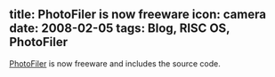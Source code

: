 title: PhotoFiler is now freeware
icon: camera
date: 2008-02-05
tags: Blog, RISC OS, PhotoFiler
----

[PhotoFiler](/risc.os/photofiler.html) is now freeware and includes the source code.
